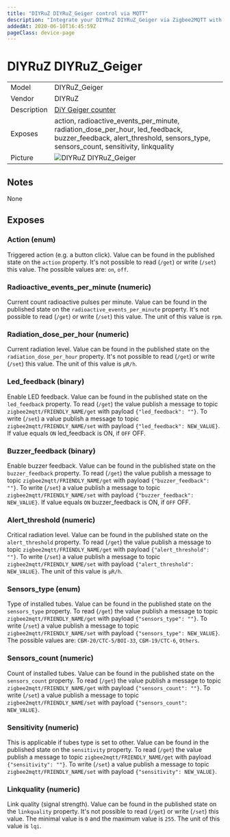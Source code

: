 ```yaml
---
title: "DIYRuZ DIYRuZ_Geiger control via MQTT"
description: "Integrate your DIYRuZ DIYRuZ_Geiger via Zigbee2MQTT with whatever smart home infrastructure you are using without the vendors bridge or gateway."
addedAt: 2020-06-10T16:45:59Z
pageClass: device-page
---
```


<!-- !!!! -->
<!-- ATTENTION: This file is auto-generated through docgen! -->
<!-- You can only edit the "## Notes"-Section till next h1 (#) or h2 heading (##). -->
<!-- Do NOT use h1 or h2 heading within "## Notes"-Section. -->
<!-- !!!! -->

# DIYRuZ DIYRuZ_Geiger

|     |     |
|-----|-----|
| Model | DIYRuZ_Geiger  |
| Vendor  | DIYRuZ  |
| Description | [DiY Geiger counter](https://modkam.ru/?p=1591) |
| Exposes | action, radioactive_events_per_minute, radiation_dose_per_hour, led_feedback, buzzer_feedback, alert_threshold, sensors_type, sensors_count, sensitivity, linkquality |
| Picture | ![DIYRuZ DIYRuZ_Geiger](https://www.zigbee2mqtt.io/images/devices/DIYRuZ_Geiger.jpg) |


<!-- Notes BEGIN: You can edit here -->
## Notes

None

<!-- Notes END: Do not edit below this line -->



## Exposes

### Action (enum)
Triggered action (e.g. a button click).
Value can be found in the published state on the `action` property.
It's not possible to read (`/get`) or write (`/set`) this value.
The possible values are: `on`, `off`.

### Radioactive_events_per_minute (numeric)
Current count radioactive pulses per minute.
Value can be found in the published state on the `radioactive_events_per_minute` property.
It's not possible to read (`/get`) or write (`/set`) this value.
The unit of this value is `rpm`.

### Radiation_dose_per_hour (numeric)
Current radiation level.
Value can be found in the published state on the `radiation_dose_per_hour` property.
It's not possible to read (`/get`) or write (`/set`) this value.
The unit of this value is `μR/h`.

### Led_feedback (binary)
Enable LED feedback.
Value can be found in the published state on the `led_feedback` property.
To read (`/get`) the value publish a message to topic `zigbee2mqtt/FRIENDLY_NAME/get` with payload `{"led_feedback": ""}`.
To write (`/set`) a value publish a message to topic `zigbee2mqtt/FRIENDLY_NAME/set` with payload `{"led_feedback": NEW_VALUE}`.
If value equals `ON` led_feedback is ON, if `OFF` OFF.

### Buzzer_feedback (binary)
Enable buzzer feedback.
Value can be found in the published state on the `buzzer_feedback` property.
To read (`/get`) the value publish a message to topic `zigbee2mqtt/FRIENDLY_NAME/get` with payload `{"buzzer_feedback": ""}`.
To write (`/set`) a value publish a message to topic `zigbee2mqtt/FRIENDLY_NAME/set` with payload `{"buzzer_feedback": NEW_VALUE}`.
If value equals `ON` buzzer_feedback is ON, if `OFF` OFF.

### Alert_threshold (numeric)
Critical radiation level.
Value can be found in the published state on the `alert_threshold` property.
To read (`/get`) the value publish a message to topic `zigbee2mqtt/FRIENDLY_NAME/get` with payload `{"alert_threshold": ""}`.
To write (`/set`) a value publish a message to topic `zigbee2mqtt/FRIENDLY_NAME/set` with payload `{"alert_threshold": NEW_VALUE}`.
The unit of this value is `μR/h`.

### Sensors_type (enum)
Type of installed tubes.
Value can be found in the published state on the `sensors_type` property.
To read (`/get`) the value publish a message to topic `zigbee2mqtt/FRIENDLY_NAME/get` with payload `{"sensors_type": ""}`.
To write (`/set`) a value publish a message to topic `zigbee2mqtt/FRIENDLY_NAME/set` with payload `{"sensors_type": NEW_VALUE}`.
The possible values are: `СБМ-20/СТС-5/BOI-33`, `СБМ-19/СТС-6`, `Others`.

### Sensors_count (numeric)
Count of installed tubes.
Value can be found in the published state on the `sensors_count` property.
To read (`/get`) the value publish a message to topic `zigbee2mqtt/FRIENDLY_NAME/get` with payload `{"sensors_count": ""}`.
To write (`/set`) a value publish a message to topic `zigbee2mqtt/FRIENDLY_NAME/set` with payload `{"sensors_count": NEW_VALUE}`.

### Sensitivity (numeric)
This is applicable if tubes type is set to other.
Value can be found in the published state on the `sensitivity` property.
To read (`/get`) the value publish a message to topic `zigbee2mqtt/FRIENDLY_NAME/get` with payload `{"sensitivity": ""}`.
To write (`/set`) a value publish a message to topic `zigbee2mqtt/FRIENDLY_NAME/set` with payload `{"sensitivity": NEW_VALUE}`.

### Linkquality (numeric)
Link quality (signal strength).
Value can be found in the published state on the `linkquality` property.
It's not possible to read (`/get`) or write (`/set`) this value.
The minimal value is `0` and the maximum value is `255`.
The unit of this value is `lqi`.

